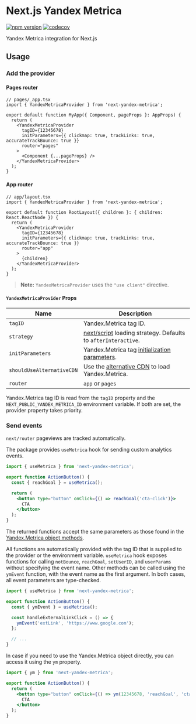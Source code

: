 # Next.js Yandex Metrica

[![npm version](https://badge.fury.io/js/next-yandex-metrica.svg)](https://badge.fury.io/js/next-yandex-metrica)
[![codecov](https://codecov.io/gh/v-doronin/next-yandex-metrica/graph/badge.svg?token=OZ8UX4NPK2)](https://codecov.io/gh/v-doronin/next-yandex-metrica)

Yandex Metrica integration for Next.js

## Usage

### Add the provider

#### Pages router

```tsx
// pages/_app.tsx
import { YandexMetricaProvider } from 'next-yandex-metrica';

export default function MyApp({ Component, pageProps }: AppProps) {
  return (
    <YandexMetricaProvider
      tagID={12345678}
      initParameters={{ clickmap: true, trackLinks: true, accurateTrackBounce: true }}
      router="pages"
    >
      <Component {...pageProps} />
    </YandexMetricaProvider>
  );
}
```

#### App router

```tsx
// app/layout.tsx
import { YandexMetricaProvider } from 'next-yandex-metrica';

export default function RootLayout({ children }: { children: React.ReactNode }) {
  return (
    <YandexMetricaProvider
      tagID={12345678}
      initParameters={{ clickmap: true, trackLinks: true, accurateTrackBounce: true }}
      router="app"
    >
      {children}
    </YandexMetricaProvider>
  );
}
```

> **Note:** `YandexMetricaProvider` uses the `"use client"` directive.

#### `YandexMetricaProvider` Props

| Name                      | Description                                                                                                                          |
| ------------------------- | ------------------------------------------------------------------------------------------------------------------------------------ |
| `tagID`                   | Yandex.Metrica tag ID.                                                                                                               |
| `strategy`                | [next/script](https://nextjs.org/docs/api-reference/next/script#strategy) loading strategy. Defaults to `afterInteractive`.          |
| `initParameters`          | Yandex.Metrica tag [initialization parameters](https://yandex.com/support/metrica/code/counter-initialize.html).                     |
| `shouldUseAlternativeCDN` | Use the [alternative CDN](https://yandex.ru/support/metrica/general/counter-general.html?lang=en#other__cdn) to load Yandex.Metrica. |
| `router`                  | `app` or `pages`                                                                                                                     |

Yandex.Metrica tag ID is read from the `tagID` property and the `NEXT_PUBLIC_YANDEX_METRICA_ID` environment variable. If both are set, the provider property takes priority.

### Send events

`next/router` pageviews are tracked automatically.

The package provides `useMetrica` hook for sending custom analytics events.

```jsx
import { useMetrica } from 'next-yandex-metrica';

export function ActionButton() {
  const { reachGoal } = useMetrica();

  return (
    <button type="button" onClick={() => reachGoal('cta-click')}>
      CTA
    </button>
  );
}
```

The returned functions accept the same parameters as those found in the [Yandex.Metrica object methods](https://yandex.com/support/metrica/objects/method-reference.html).

All functions are automatically provided with the tag ID that is supplied to the provider or the environment variable. `useMetrica` hook exposes functions for calling `notBounce`, `reachGoal`, `setUserID`, and `userParams` without specifying the event name. Other methods can be called using the `ymEvent` function, with the event name as the first argument. In both cases, all event parameters are type-checked.

```jsx
import { useMetrica } from 'next-yandex-metrica';

export function ActionButton() {
  const { ymEvent } = useMetrica();

  const handleExternalLinkClick = () => {
    ymEvent('extLink', 'https://www.google.com');
  };

  // ...
}
```

In case if you need to use the Yandex.Metrica object directly, you can access it using the `ym` property.

```jsx
import { ym } from 'next-yandex-metrica';

export function ActionButton() {
  return (
    <button type="button" onClick={() => ym(12345678, 'reachGoal', 'cta-click')}>
      CTA
    </button>
  );
}
```
